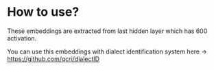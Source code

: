 # How to use?
These embeddings are extracted from last hidden layer which has 600 activation.

You can use this embeddings with dialect identification system here -> https://github.com/qcri/dialectID

